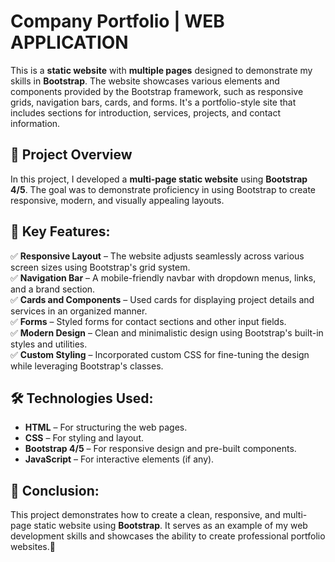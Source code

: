 # **Company Portfolio | WEB APPLICATION**

This is a **static website** with **multiple pages** designed to demonstrate my skills in **Bootstrap**. The website showcases various elements and components provided by the Bootstrap framework, such as responsive grids, navigation bars, cards, and forms. It's a portfolio-style site that includes sections for introduction, services, projects, and contact information.

## **📌 Project Overview**
In this project, I developed a **multi-page static website** using **Bootstrap 4/5**. The goal was to demonstrate proficiency in using Bootstrap to create responsive, modern, and visually appealing layouts.

## **🚀 Key Features:**
✅ **Responsive Layout** – The website adjusts seamlessly across various screen sizes using Bootstrap's grid system.  
✅ **Navigation Bar** – A mobile-friendly navbar with dropdown menus, links, and a brand section.  
✅ **Cards and Components** – Used cards for displaying project details and services in an organized manner.  
✅ **Forms** – Styled forms for contact sections and other input fields.  
✅ **Modern Design** – Clean and minimalistic design using Bootstrap's built-in styles and utilities.  
✅ **Custom Styling** – Incorporated custom CSS for fine-tuning the design while leveraging Bootstrap's classes.

## **🛠 Technologies Used:**
- **HTML** – For structuring the web pages.  
- **CSS** – For styling and layout.  
- **Bootstrap 4/5** – For responsive design and pre-built components.  
- **JavaScript** – For interactive elements (if any).
  
## **📌 Conclusion:**
This project demonstrates how to create a clean, responsive, and multi-page static website using **Bootstrap**. It serves as an example of my web development skills and showcases the ability to create professional portfolio websites.🚀
